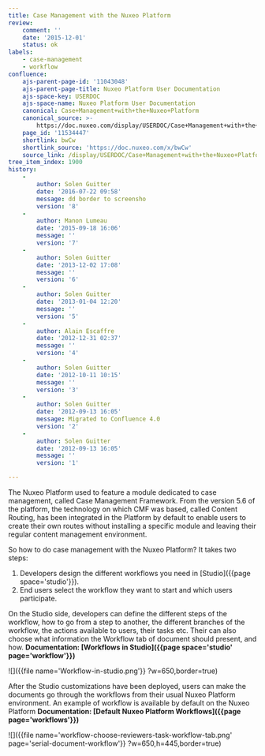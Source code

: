 ```yaml
---
title: Case Management with the Nuxeo Platform
review:
    comment: ''
    date: '2015-12-01'
    status: ok
labels:
    - case-management
    - workflow
confluence:
    ajs-parent-page-id: '11043048'
    ajs-parent-page-title: Nuxeo Platform User Documentation
    ajs-space-key: USERDOC
    ajs-space-name: Nuxeo Platform User Documentation
    canonical: Case+Management+with+the+Nuxeo+Platform
    canonical_source: >-
        https://doc.nuxeo.com/display/USERDOC/Case+Management+with+the+Nuxeo+Platform
    page_id: '11534447'
    shortlink: bwCw
    shortlink_source: 'https://doc.nuxeo.com/x/bwCw'
    source_link: /display/USERDOC/Case+Management+with+the+Nuxeo+Platform
tree_item_index: 1900
history:
    -
        author: Solen Guitter
        date: '2016-07-22 09:58'
        message: dd border to screensho
        version: '8'
    -
        author: Manon Lumeau
        date: '2015-09-18 16:06'
        message: ''
        version: '7'
    -
        author: Solen Guitter
        date: '2013-12-02 17:08'
        message: ''
        version: '6'
    -
        author: Solen Guitter
        date: '2013-01-04 12:20'
        message: ''
        version: '5'
    -
        author: Alain Escaffre
        date: '2012-12-31 02:37'
        message: ''
        version: '4'
    -
        author: Solen Guitter
        date: '2012-10-11 10:15'
        message: ''
        version: '3'
    -
        author: Solen Guitter
        date: '2012-09-13 16:05'
        message: Migrated to Confluence 4.0
        version: '2'
    -
        author: Solen Guitter
        date: '2012-09-13 16:05'
        message: ''
        version: '1'

---
```

The Nuxeo Platform used to feature a module dedicated to case management, called Case Management Framework. From the version 5.6 of the platform, the technology on which CMF was based, called Content Routing, has been integrated in the Platform by default to enable users to create their own routes without installing a specific module and leaving their regular content management environment.

So how to do case management with the Nuxeo Platform?
It takes two steps:

1.  Developers design the different workflows you need in [Studio]({{page space='studio'}}).
2.  End users select the workflow they want to start and which users participate.

On the Studio side, developers can define the different steps of the workflow, how to go from a step to another, the different branches of the workflow, the actions available to users, their tasks etc. Their can also choose what information the Workflow tab of document should present, and how.
**Documentation: [Workflows in Studio]({{page space='studio' page='workflow'}})**

![]({{file name='Workflow-in-studio.png'}} ?w=650,border=true)

After the Studio customizations have been deployed, users can make the documents go through the workflows from their usual Nuxeo Platform environment. An example of workflow is available by default on the Nuxeo Platform
**Documentation: [Default Nuxeo Platform Workflows]({{page page='workflows'}})**

![]({{file name='workflow-choose-reviewers-task-workflow-tab.png' page='serial-document-workflow'}} ?w=650,h=445,border=true)
